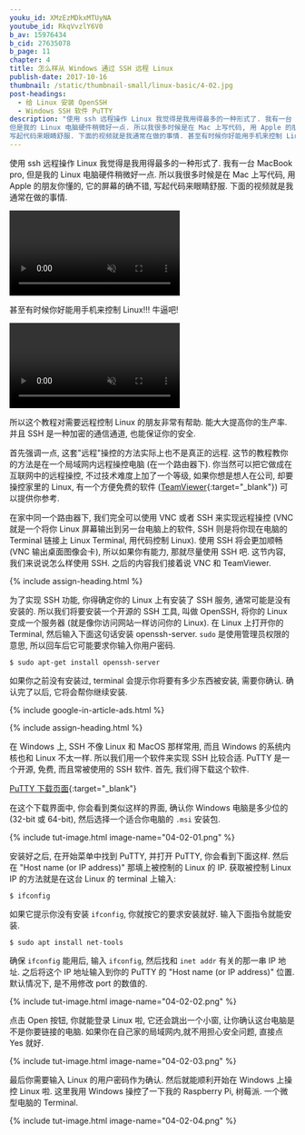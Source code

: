 ```yaml
---
youku_id: XMzEzMDkxMTUyNA
youtube_id: RkqVvzlY6V0
b_av: 15976434
b_cid: 27635078
b_page: 11
chapter: 4
title: 怎么样从 Windows 通过 SSH 远程 Linux
publish-date: 2017-10-16
thumbnail: /static/thumbnail-small/linux-basic/4-02.jpg
post-headings:
  - 给 Linux 安装 OpenSSH
  - Windows SSH 软件 PuTTY
description: "使用 ssh 远程操作 Linux 我觉得是我用得最多的一种形式了. 我有一台 MacBook pro,
但是我的 Linux 电脑硬件稍微好一点. 所以我很多时候是在 Mac 上写代码, 用 Apple 的朋友你懂的, 它的屏幕的确不错,
写起代码来眼睛舒服. 下面的视频就是我通常在做的事情. 甚至有时候你好能用手机来控制 Linux!!! 牛逼吧!"
---
```


使用 ssh 远程操作 Linux 我觉得是我用得最多的一种形式了. 我有一台 MacBook pro,
但是我的 Linux 电脑硬件稍微好一点. 所以我很多时候是在 Mac 上写代码, 用 Apple 的朋友你懂的, 它的屏幕的确不错,
写起代码来眼睛舒服. 下面的视频就是我通常在做的事情.

<video class="tut-content-video" controls loop autoplay muted>
  <source src="/static/results/linux-basic/04-01-01.mp4" type="video/mp4">
  Your browser does not support HTML5 video.
</video>

甚至有时候你好能用手机来控制 Linux!!! 牛逼吧!

<video class="tut-content-video" controls loop autoplay muted>
  <source src="/static/results/linux-basic/04-01-02.mp4" type="video/mp4">
  Your browser does not support HTML5 video.
</video>


所以这个教程对需要远程控制 Linux 的朋友非常有帮助. 能大大提高你的生产率. 并且 SSH 是一种加密的通信通道, 也能保证你的安全.


首先强调一点, 这套"远程"操控的方法实际上也不是真正的远程. 这节的教程教你的方法是在一个局域网内远程操控电脑 (在一个路由器下).
你当然可以把它做成在互联网中的远程操控, 不过技术难度上加了一个等级, 如果你想是想人在公司, 却要操控家里的 Linux, 有一个方便免费的软件 ([TeamViewer](https://www.teamviewer.com){:target="_blank"}) 可以提供你参考.

在家中同一个路由器下, 我们完全可以使用 VNC 或者 SSH 来实现远程操控 (VNC 就是一个将你 Linux 屏幕输出到另一台电脑上的软件, SSH 则是将你现在电脑的 Terminal 链接上 Linux Terminal, 用代码控制 Linux).
使用 SSH 将会更加顺畅 (VNC 输出桌面图像会卡), 所以如果你有能力, 那就尽量使用 SSH 吧. 这节内容, 我们来说说怎么样使用 SSH. 之后的内容我们接着说 VNC 和 TeamViewer.



{% include assign-heading.html %}

为了实现 SSH 功能, 你得确定你的 Linux 上有安装了 SSH 服务, 通常可能是没有安装的. 所以我们将要安装一个开源的 SSH 工具, 叫做 OpenSSH, 将你的 Linux 变成一个服务器 (就是像你访问网站一样访问你的 Linux).
在 Linux 上打开你的 Terminal, 然后输入下面这句话安装 openssh-server. `sudo` 是使用管理员权限的意思, 所以回车后它可能要求你输入你用户密码.

```shell
$ sudo apt-get install openssh-server
```

如果你之前没有安装过, terminal 会提示你将要有多少东西被安装, 需要你确认. 确认完了以后, 它将会帮你继续安装.







{% include google-in-article-ads.html %}

{% include assign-heading.html %}

在 Windows 上, SSH 不像 Linux 和 MacOS 那样常用, 而且 Windows 的系统内核也和 Linux 不太一样.
所以我们用一个软件来实现 SSH 比较合适. PuTTY 是一个开源, 免费, 而且常被使用的 SSH 软件. 首先, 我们得下载这个软件.

[PuTTY 下载页面](https://www.chiark.greenend.org.uk/~sgtatham/putty/latest.html){:target="_blank"}

在这个下载界面中, 你会看到类似这样的界面, 确认你 Windows 电脑是多少位的 (32-bit 或 64-bit), 然后选择一个适合你电脑的 `.msi` 安装包.

{% include tut-image.html image-name="04-02-01.png" %}

安装好之后, 在开始菜单中找到 PuTTY, 并打开 PuTTY, 你会看到下面这样. 然后在 "Host name (or IP address)" 那填上被控制的 Linux 的 IP.
获取被控制 Linux IP 的方法就是在这台 Linux 的 terminal 上输入:

```shell
$ ifconfig
```

如果它提示你没有安装 `ifconfig`, 你就按它的要求安装就好. 输入下面指令就能安装.

```shell
$ sudo apt install net-tools
```

确保 `ifconfig` 能用后, 输入 `ifconfig`, 然后找和 `inet addr` 有关的那一串 IP 地址. 之后将这个 IP 地址输入到你的 PuTTY 的 "Host name (or IP address)" 位置.
默认情况下, 是不用修改 port 的数值的.

{% include tut-image.html image-name="04-02-02.png" %}

点击 Open 按钮, 你就能登录 Linux 啦, 它还会跳出一个小窗, 让你确认这台电脑是不是你要链接的电脑. 如果你在自己家的局域网内,就不用担心安全问题,
直接点 Yes 就好.

{% include tut-image.html image-name="04-02-03.png" %}

最后你需要输入 Linux 的用户密码作为确认. 然后就能顺利开始在 Windows 上操控 Linux 啦.
这里我用 Windows 操控了一下我的 Raspberry Pi, 树莓派. 一个微型电脑的 Terminal.

{% include tut-image.html image-name="04-02-04.png" %}



